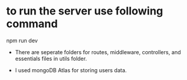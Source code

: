 # to run the server use following command

npm run dev

- There are seperate folders for routes, middleware, controllers, and essentials files in utils folder.

* I used mongoDB Atlas for storing users data.
